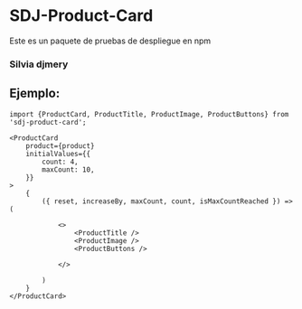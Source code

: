 # SDJ-Product-Card

Este es un paquete de pruebas de despliegue en npm

### Silvia djmery

## Ejemplo:

```
import {ProductCard, ProductTitle, ProductImage, ProductButtons} from 'sdj-product-card';
```

```
<ProductCard
    product={product}
    initialValues={{
        count: 4,
        maxCount: 10,
    }}
>
    {
        ({ reset, increaseBy, maxCount, count, isMaxCountReached }) => (

            <>
                <ProductTitle />
                <ProductImage />
                <ProductButtons />

            </>

        )
    }
</ProductCard>

```

